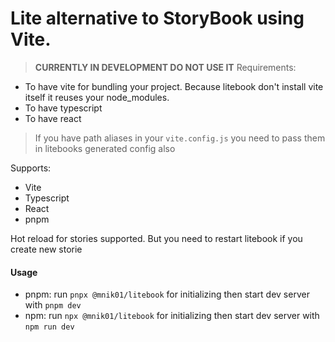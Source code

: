 # Lite alternative to StoryBook using Vite.

> **CURRENTLY IN DEVELOPMENT DO NOT USE IT**
> Requirements:

- To have vite for bundling your project. Because litebook don't install vite itself it reuses your node_modules.
- To have typescript
- To have react

> If you have path aliases in your `vite.config.js` you need to pass them in litebooks generated config also

Supports:

- Vite
- Typescript
- React
- pnpm

Hot reload for stories supported. But you need to restart litebook if you create new storie

#### Usage

- pnpm: run `pnpx @mnik01/litebook` for initializing then start dev server with `pnpm dev`
- npm: run `npx @mnik01/litebook` for initializing then start dev server with `npm run dev`
